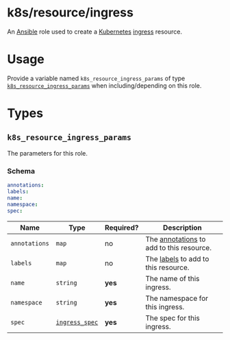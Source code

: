 # k8s/resource/ingress

An [Ansible](https://www.ansible.com) role used to create a [Kubernetes](https://kubernetes.io)
[ingress](https://kubernetes.io/docs/concepts/services-networking/ingress/) resource.

# Usage

Provide a variable named `k8s_resource_ingress_params` of type
[`k8s_resource_ingress_params`](#k8s_resource_ingress_params) when including/depending on this role.

# Types

## `k8s_resource_ingress_params`

The parameters for this role.

### Schema

```yaml
annotations:
labels:
name:
namespace:
spec:
```

| Name          | Type                                                                                                                         | Required? | Description                                                                                                                |
|---------------|------------------------------------------------------------------------------------------------------------------------------|-----------|----------------------------------------------------------------------------------------------------------------------------|
| `annotations` | `map`                                                                                                                        | no        | The [annotations](https://kubernetes.io/docs/concepts/overview/working-with-objects/annotations/) to add to this resource. |
| `labels`      | `map`                                                                                                                        | no        | The [labels](https://kubernetes.io/docs/concepts/overview/working-with-objects/label/) to add to this resource.            |
| `name`        | `string`                                                                                                                     | **yes**   | The name of this ingress.                                                                                                  |
| `namespace`   | `string`                                                                                                                     | **yes**   | The namespace for this ingress.                                                                                            |
| `spec`        | [`ingress_spec`](https://kubernetes.io/docs/reference/generated/kubernetes-api/v1.16/#ingressspec-v1beta1-networking-k8s-io) | **yes**   | The spec for this ingress.                                                                                                 |
